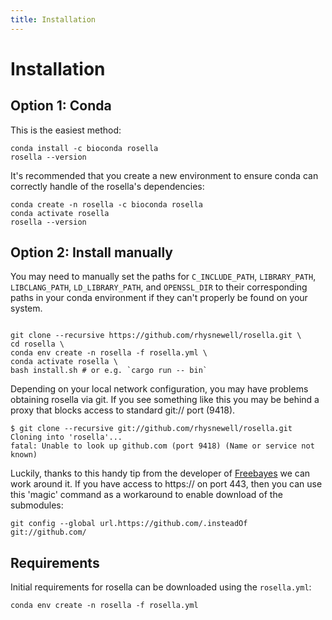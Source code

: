 ```yaml
---
title: Installation
---
```


Installation
========

## Option 1: Conda
This is the easiest method:

```
conda install -c bioconda rosella
rosella --version
```

It's recommended that you create a new environment to ensure conda can correctly handle of the rosella's dependencies:

```
conda create -n rosella -c bioconda rosella
conda activate rosella
rosella --version
```

## Option 2: Install manually
You may need to manually set the paths for `C_INCLUDE_PATH`, `LIBRARY_PATH`, `LIBCLANG_PATH`, 
`LD_LIBRARY_PATH`, and `OPENSSL_DIR` to their corresponding
paths in your conda environment if they can't properly be found on your system.
```

git clone --recursive https://github.com/rhysnewell/rosella.git \ 
cd rosella \
conda env create -n rosella -f rosella.yml \ 
conda activate rosella \ 
bash install.sh # or e.g. `cargo run -- bin`
```

Depending on your local network configuration, you may have problems obtaining rosella via git.
If you see something like this you may be behind a proxy that blocks access to standard git:// port (9418).

```
$ git clone --recursive git://github.com/rhysnewell/rosella.git
Cloning into 'rosella'...
fatal: Unable to look up github.com (port 9418) (Name or service not known)
```

Luckily, thanks to this handy tip from the developer of [Freebayes](https://github.com/ekg/freebayes) we can work around it.
If you have access to https:// on port 443, then you can use this 'magic' command as a workaround to enable download of the submodules:

```
git config --global url.https://github.com/.insteadOf git://github.com/
```

## Requirements

Initial requirements for rosella can be downloaded using the `rosella.yml`:
```
conda env create -n rosella -f rosella.yml
```